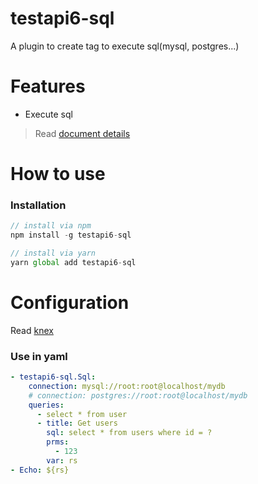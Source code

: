 # testapi6-sql
A plugin to create tag to execute sql(mysql, postgres...)

# Features
- Execute sql

> Read [document details](https://github.com/doanthuanthanh88/testapi6-plugins)

# How to use
### Installation
```javascript
// install via npm
npm install -g testapi6-sql

// install via yarn
yarn global add testapi6-sql
```

# Configuration

Read [knex](https://www.npmjs.com/package/knex)

### Use in yaml
```yaml
- testapi6-sql.Sql:
    connection: mysql://root:root@localhost/mydb
    # connection: postgres://root:root@localhost/mydb
    queries: 
      - select * from user
      - title: Get users
        sql: select * from users where id = ?
        prms: 
          - 123
        var: rs
- Echo: ${rs}
```